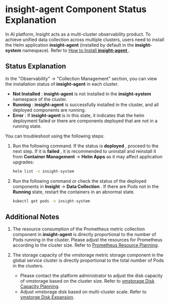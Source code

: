 # insight-agent Component Status Explanation

In AI platform, Insight acts as a multi-cluster observability product.
To achieve unified data collection across multiple clusters, users need to install
the Helm application __insight-agent__ (installed by default in the __insight-system__ namespace).
Refer to [How to Install __insight-agent__ ](../quickstart/install/install-agent.md).

## Status Explanation

In the "Observability" -> "Collection Management" section, you can view the installation status
of __insight-agent__ in each cluster.

- __Not Installed__ : __insight-agent__ is not installed in the __insight-system__ namespace of the cluster.
- __Running__ : __insight-agent__ is successfully installed in the cluster, and all deployed components are running.
- __Error__ : If __insight-agent__ is in this state, it indicates that the helm deployment failed or
  there are components deployed that are not in a running state.

You can troubleshoot using the following steps:

1. Run the following command. If the status is __deployed__ , proceed to the next step.
   If it is __failed__ , it is recommended to uninstall and reinstall it from
   __Container Management__ -> __Helm Apps__ as it may affect application upgrades:

    ```bash
    helm list -n insight-system
    ```

2. Run the following command or check the status of the deployed components in
   __Insight__ -> __Data Collection__ . If there are Pods not in the __Running__ state,
   restart the containers in an abnormal state.

    ```bash
    kubectl get pods -n insight-system
    ```

## Additional Notes

1. The resource consumption of the Prometheus metric collection component in __insight-agent__ 
   is directly proportional to the number of Pods running in the cluster.
   Please adjust the resources for Prometheus according to the cluster size.
   Refer to [Prometheus Resource Planning](../quickstart/res-plan/prometheus-res.md).

2. The storage capacity of the vmstorage metric storage component in the global service cluster
   is directly proportional to the total number of Pods in the clusters.

    - Please contact the platform administrator to adjust the disk capacity of vmstorage
      based on the cluster size. Refer to [vmstorage Disk Capacity Planning](../quickstart/res-plan/vms-res-plan.md).
    - Adjust vmstorage disk based on multi-cluster scale.
      Refer to [vmstorge Disk Expansion](../quickstart/res-plan/modify-vms-disk.md).
